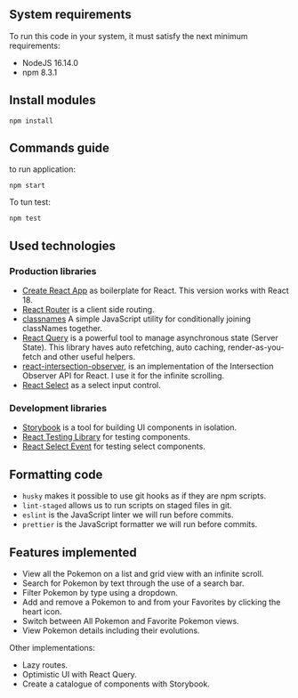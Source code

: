 ## System requirements

To run this code in your system, it must satisfy the next minimum requirements:

- NodeJS 16.14.0
- npm 8.3.1

## Install modules

`npm install`

## Commands guide

to run application:

`npm start`

To tun test:

`npm test`

## Used technologies

### Production libraries

- [Create React App](https://create-react-app.dev/) as boilerplate for React. This version works with React 18.
- [React Router](https://reactrouter.com/en/main) is a client side routing.
- [classnames](https://github.com/JedWatson/classnames) A simple JavaScript utility for conditionally joining classNames together.
- [React Query](https://tanstack.com/query/v4) is a powerful tool to manage asynchronous state (Server State). This library haves auto refetching, auto caching, render-as-you-fetch and other useful helpers.
- [react-intersection-observer](https://react-intersection-observer.vercel.app/?path=/story/introduction--page), is an implementation of the Intersection Observer API for React. I use it for the infinite scrolling.
- [React Select](https://react-select.com/home) as a select input control.

### Development libraries

- [Storybook](https://storybook.js.org/) is a tool for building UI components in isolation.
- [React Testing Library](https://testing-library.com/docs/react-testing-library/intro/) for testing components.
- [React Select Event](https://github.com/romgain/react-select-event) for testing select components.

## Formatting code

- `husky` makes it possible to use git hooks as if they are npm scripts.
- `lint-staged` allows us to run scripts on staged files in git.
- `eslint` is the JavaScript linter we will run before commits.
- `prettier` is the JavaScript formatter we will run before commits.

## Features implemented

- View all the Pokemon on a list and grid view with an infinite scroll.
- Search for Pokemon by text through the use of a search bar.
- Filter Pokemon by type using a dropdown.
- Add and remove a Pokemon to and from your Favorites by clicking the heart icon.
- Switch between All Pokemon and Favorite Pokemon views.
- View Pokemon details including their evolutions.

Other implementations:

- Lazy routes.
- Optimistic UI with React Query.
- Create a catalogue of components with Storybook.
